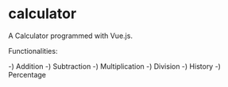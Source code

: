 # calculator

A Calculator programmed with Vue.js. 

Functionalities:

-) Addition
-) Subtraction
-) Multiplication
-) Division
-) History 
-) Percentage

